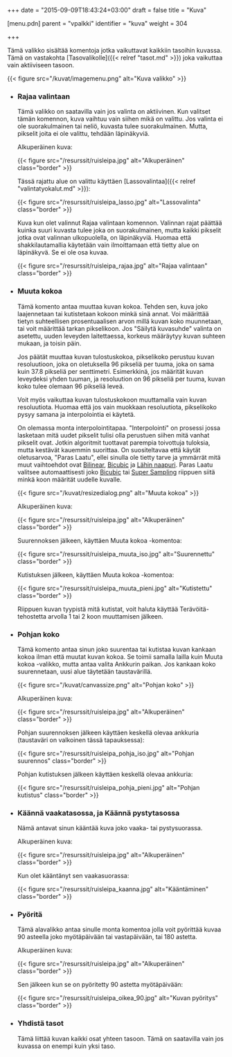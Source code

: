 +++
date = "2015-09-09T18:43:24+03:00"
draft = false
title = "Kuva"

[menu.pdn]
    parent = "vpalkki"
    identifier = "kuva"
    weight = 304

+++

Tämä valikko sisältää komentoja jotka vaikuttavat kaikkiin tasoihin kuvassa. Tämä on vastakohta [Tasovalikolle]({{< relref "tasot.md" >}}) joka
vaikuttaa vain aktiiviseen tasoon.

{{< figure src="/kuvat/imagemenu.png" alt="Kuva valikko" >}}

* ### Rajaa valintaan

    Tämä valikko on saatavilla vain jos valinta on aktiivinen. Kun valitset tämän komennon, kuva vaihtuu vain siihen mikä on valittu. Jos
    valinta ei ole suorakulmainen tai neliö, kuvasta tulee suorakulmainen. Mutta, pikselit joita ei ole valittu, tehdään läpinäkyviä.

    Alkuperäinen kuva:

    {{< figure src="/resurssit/ruisleipa.jpg" alt="Alkuperäinen" class="border" >}}

    Tässä rajattu alue on valittu käyttäen [Lassovalintaa]({{< relref "valintatyokalut.md" >}}):

    {{< figure src="/resurssit/ruisleipa_lasso.jpg" alt="Lassovalinta" class="border" >}}

    Kuva kun olet valinnut Rajaa valintaan komennon. Valinnan rajat päättää kuinka suuri kuvasta tulee joka on suorakulmainen, mutta kaikki
    pikselit jotka ovat valinnan ulkopuolella, on läpinäkyviä. Huomaa että shakkilautamallia käytetään vain ilmoittamaan että tietty alue on
    läpinäkyvä. Se ei ole osa kuvaa.

    {{< figure src="/resurssit/ruisleipa_rajaa.jpg" alt="Rajaa valintaan" class="border" >}}

* ### Muuta kokoa

    Tämä komento antaa muuttaa kuvan kokoa. Tehden sen, kuva joko laajennetaan tai kutistetaan kokoon minkä sinä annat. Voi määrittää tietyn
    suhteellisen prosentuaalisen arvon millä kuvan koko muunnetaan, tai voit määrittää tarkan pikselikoon. Jos "Säilytä kuvasuhde" valinta on
    asetettu, uuden leveyden laitettaessa, korkeus määräytyy kuvan suhteen mukaan, ja toisin päin.

    Jos päätät muuttaa kuvan tulostuskokoa, pikselikoko perustuu kuvan resoluutioon, joka on oletuksella 96 pikseliä per tuuma, joka on sama
    kuin 37.8 pikseliä per senttimetri. Esimerkkinä, jos määrität kuvan leveydeksi yhden tuuman, ja resoluution on 96 pikseliä per tuuma, kuvan
    koko tulee olemaan 96 pikseliä leveä.

    Voit myös vaikuttaa kuvan tulostuskokoon muuttamalla vain kuvan resoluutiota. Huomaa että jos vain muokkaan resoluutiota, pikselikoko pysyy
    samana ja interpolointia ei käytetä.

    On olemassa monta interpolointitapaa. "Interpolointi" on prosessi jossa lasketaan mitä uudet pikselit tulisi olla perustuen siihen mitä
    vanhat pikselit ovat. Jotkin algoritmit tuottavat parempia toivottuja tuloksia, mutta kestävät kauemmin suorittaa. On suositeltavaa että
    käytät oletusarvoa, "Paras Laatu", ellei sinulla ole tietty tarve ja ymmärrät mitä muut vaihtoehdot ovat
    [Bilinear](https://en.wikipedia.org/wiki/Bilinear_interpolation), [Bicubic](https://en.wikipedia.org/wiki/Bicubic_interpolation) ja
    [Lähin naapuri](https://en.wikipedia.org/wiki/Nearest_neighbor_interpolation). Paras Laatu valitsee automaattisesti joko
    [Bicubic](https://en.wikipedia.org/wiki/Bilinear_interpolation) tai [Super Sampling](https://en.wikipedia.org/wiki/Super_sampling)
    riippuen siitä minkä koon määrität uudelle kuvalle.

    {{< figure src="/kuvat/resizedialog.png" alt="Muuta kokoa" >}}

    Alkuperäinen kuva:

    {{< figure src="/resurssit/ruisleipa.jpg" alt="Alkuperäinen" class="border" >}}

    Suurennoksen jälkeen, käyttäen Muuta kokoa -komentoa:

    {{< figure src="/resurssit/ruisleipa_muuta_iso.jpg" alt="Suurennettu" class="border" >}}

    Kutistuksen jälkeen, käyttäen Muuta kokoa -komentoa:

    {{< figure src="/resurssit/ruisleipa_muuta_pieni.jpg" alt="Kutistettu" class="border" >}}

    Riippuen kuvan tyypistä mitä kutistat, voit haluta käyttää Terävöitä-tehostetta arvolla 1 tai 2 koon muuttamisen jälkeen.

* ### Pohjan koko

    Tämä komento antaa sinun joko suurentaa tai kutistaa kuvan kankaan kokoa ilman että muutat kuvan kokoa. Se toimii samalla lailla kuin Muuta
    kokoa -valikko, mutta antaa valita Ankkurin paikan. Jos kankaan koko suurennetaan, uusi alue täytetään taustavärillä.

    {{< figure src="/kuvat/canvassize.png" alt="Pohjan koko" >}}

    Alkuperäinen kuva:

    {{< figure src="/resurssit/ruisleipa.jpg" alt="Alkuperäinen" class="border" >}}

    Pohjan suurennoksen jälkeen käyttäen keskellä olevaa ankkuria (taustaväri on valkoinen tässä tapauksessa):

    {{< figure src="/resurssit/ruisleipa_pohja_iso.jpg" alt="Pohjan suurennos" class="border" >}}

    Pohjan kutistuksen jälkeen käyttäen keskellä olevaa ankkuria:

    {{< figure src="/resurssit/ruisleipa_pohja_pieni.jpg" alt="Pohjan kutistus" class="border" >}}

* ### Käännä vaakatasossa, ja Käännä pystytasossa

    Nämä antavat sinun kääntää kuva joko vaaka- tai pystysuorassa.

    Alkuperäinen kuva:

    {{< figure src="/resurssit/ruisleipa.jpg" alt="Alkuperäinen" class="border" >}}

    Kun olet kääntänyt sen vaakasuorassa:

    {{< figure src="/resurssit/ruisleipa_kaanna.jpg" alt="Kääntäminen" class="border" >}}

* ### Pyöritä

    Tämä alavalikko antaa sinulle monta komentoa jolla voit pyörittää kuvaa 90 asteella joko myötäpäivään tai vastapäivään, tai 180 astetta.

    Alkuperäinen kuva:

    {{< figure src="/resurssit/ruisleipa.jpg" alt="Alkuperäinen" class="border" >}}

    Sen jälkeen kun se on pyöritetty 90 astetta myötäpäivään:

    {{< figure src="/resurssit/ruisleipa_oikea_90.jpg" alt="Kuvan pyöritys" class="border" >}}

* ### Yhdistä tasot

    Tämä liittää kuvan kaikki osat yhteen tasoon. Tämä on saatavilla vain jos kuvassa on enempi kuin yksi taso.
